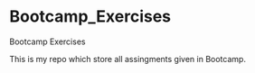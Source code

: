 # Bootcamp_Exercises
Bootcamp Exercises

This is my repo which store all assingments given in Bootcamp.
